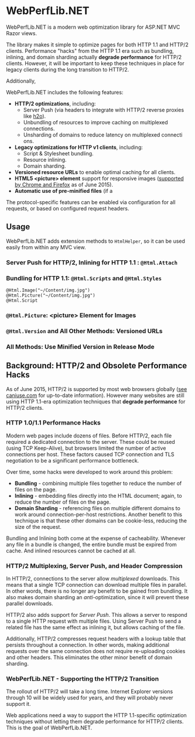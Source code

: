 # WebPerfLib.NET

WebPerfLib.NET is a modern web optimization library for ASP.NET MVC Razor views.

The library makes it simple to optimize pages for both HTTP 1.1 and HTTP/2 clients.  Performance "hacks" from the HTTP 1.1 era such as bundling, inlining, and domain sharding actually __degrade performance__ for HTTP/2 clients.  However, it will be important to keep these techniques in place for legacy clients during the long transition to HTTP/2.

Additionally, 

WebPerfLib.NET includes the following features:

- __HTTP/2 optimizations__, including:
	- Server Push (via headers to integrate with HTTP/2 reverse proxies like [h2o](https://github.com/h2o/h2o)).
	- Unbundling of resources to improve caching on multiplexed connections.
	- Unsharding of domains to reduce latency on multiplexed connecti ons.
- __Legacy optimizations for HTTP v1 clients__, including:
	- Script & Stylesheet bundling.
	- Resource inlining.
	- Domain sharding.
- __Versioned resource URLs__ to enable optimal caching for all clients.
- __HTML5 &lt;picture&gt; element__ support for responsive images ([supported by Chrome and Firefox](http://caniuse.com/#search=picture) as of June 2015).
- __Automatic use of pre-minified files__ (if a 

The protocol-specific features can be enabled via configuration for all requests, or based on configured request headers. 

## Usage

WebPerfLib.NET adds extension methods to `HtmlHelper`, so it can be used easily from within any MVC view.

### Server Push for HTTP/2, Inlining for HTTP 1.1 : `@Html.Attach`  



### Bundling for HTTP 1.1: `@Html.Scripts` and `@Html.Styles`

    @Html.Image("~/Content/img.jpg")
    @Html.Picture("~/Content/img.jpg")
	@Html.Script

### `@Html.Picture`: &lt;picture&gt; Element for Images

### `@Html.Version` and All Other Methods: Versioned URLs

### All Methods: Use Minified Version in Release Mode 

## Background: HTTP/2 and Obsolete Performance Hacks

As of June 2015, HTTP/2 is supported by most web browsers globally ([see caniuse.com](http://caniuse.com/#search=http2) for up-to-date information).  However many websites are still using HTTP 1.1-era optimization techniques that __degrade performance__ for HTTP/2 clients.

### HTTP 1.0/1.1 Performance Hacks

Modern web pages include dozens of files.  Before HTTP/2, each file required a dedicated connection to the server.  These could be reused (using TCP Keep-Alive), but browsers limited the number of active connections per host.  These factors caused TCP connection and TLS negotiation to be a significant performance bottleneck.

Over time, some hacks were developed to work around this problem:

- __Bundling__ - combining multiple files together to reduce the number of files on the page.
- __Inlining__ - embedding files directly into the HTML document; again, to reduce the number of files on the page. 
- __Domain Sharding__ - referencing files on multiple different domains to work around connection-per-host restrictions.  Another benefit to this technique is that these other domains can be cookie-less, reducing the size of the request.

Bundling and Inlining both come at the expense of cacheability.  Whenever any file in a bundle is changed, the entire bundle must be expired from cache.  And inlined resources cannot be cached at all.

### HTTP/2 Multiplexing, Server Push, and Header Compression

In HTTP/2, connections to the server allow _multiplexed_ downloads.  This means that a single TCP connection can download multiple files in parallel.  In other words, there is no longer any benefit to be gained from bundling.  It also makes domain sharding an _anti_-optimization, since it will prevent these parallel downloads.

HTTP/2 also adds support for _Server Push_.  This allows a server to respond to a single HTTP request with multiple files.  Using Server Push to send a related file has the same effect as inlining it, but allows caching of the file.

Additionally, HTTP/2 compresses request headers with a lookup table that persists throughout a connection.  In other words, making additional requests over the same connection does not require re-uploading cookies and other headers.  This eliminates the other minor benefit of domain sharding.

### WebPerfLib.NET - Supporting the HTTP/2 Transition

The rollout of HTTP/2 will take a long time.  Internet Explorer versions through 10 will be widely used for years, and they will probably never support it.
  
Web applications need a way to support the HTTP 1.1-specific optimization techniques without letting them degrade performance for HTTP/2 clients.  This is the goal of WebPerfLib.NET.

